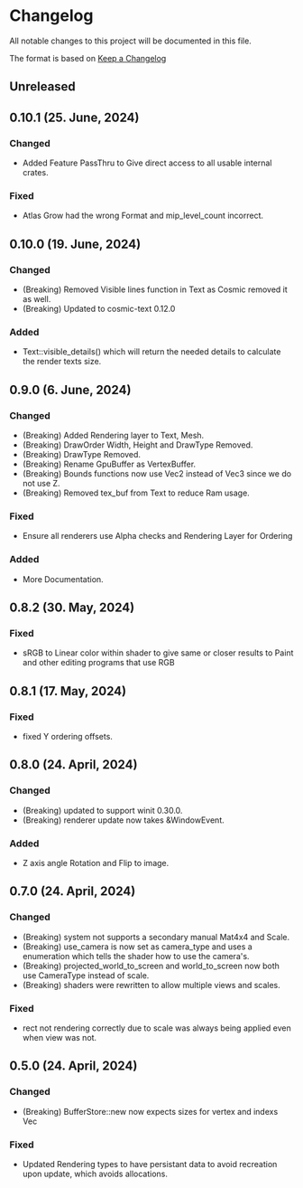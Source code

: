 # Changelog

All notable changes to this project will be documented in this file.

The format is based on [Keep a Changelog](https://keepachangelog.com/en/1.0.0/)
## Unreleased

## 0.10.1 (25. June, 2024)
### Changed
- Added Feature PassThru to Give direct access to all usable internal crates.

### Fixed
- Atlas Grow had the wrong Format and mip_level_count incorrect. 

## 0.10.0 (19. June, 2024)
### Changed
- (Breaking) Removed Visible lines function in Text as Cosmic removed it as well.
- (Breaking) Updated to cosmic-text 0.12.0

### Added
- Text::visible_details() which will return the needed details to calculate the render texts size.

## 0.9.0 (6. June, 2024)
### Changed
- (Breaking) Added Rendering layer to Text, Mesh.
- (Breaking) DrawOrder Width, Height and DrawType Removed. 
- (Breaking) DrawType Removed.
- (Breaking) Rename GpuBuffer as VertexBuffer.
- (Breaking) Bounds functions now use Vec2 instead of Vec3 since we do not use Z.
- (Breaking) Removed tex_buf from Text to reduce Ram usage.

### Fixed
- Ensure all renderers use Alpha checks and Rendering Layer for Ordering

### Added
- More Documentation.

## 0.8.2 (30. May, 2024)
### Fixed
- sRGB to Linear color within shader to give same or closer results to Paint and other editing programs that use RGB

## 0.8.1 (17. May, 2024)
### Fixed
- fixed Y ordering offsets.

## 0.8.0 (24. April, 2024)
### Changed
- (Breaking) updated to support winit 0.30.0.
- (Breaking) renderer update now takes &WindowEvent.

### Added
- Z axis angle Rotation and Flip to image.

## 0.7.0 (24. April, 2024)
### Changed
- (Breaking) system not supports a secondary manual Mat4x4 and Scale.
- (Breaking) use_camera is now set as camera_type and uses a enumeration which tells the shader how to use the camera's.
- (Breaking) projected_world_to_screen and world_to_screen now both use CameraType instead of scale.
- (Breaking) shaders were rewritten to allow multiple views and scales.

### Fixed
- rect not rendering correctly due to scale was always being applied even when view was not.


## 0.5.0 (24. April, 2024)
### Changed
- (Breaking)  BufferStore::new now expects sizes for vertex and indexs Vec

### Fixed
- Updated Rendering types to have persistant data to avoid recreation upon update, which avoids allocations.
